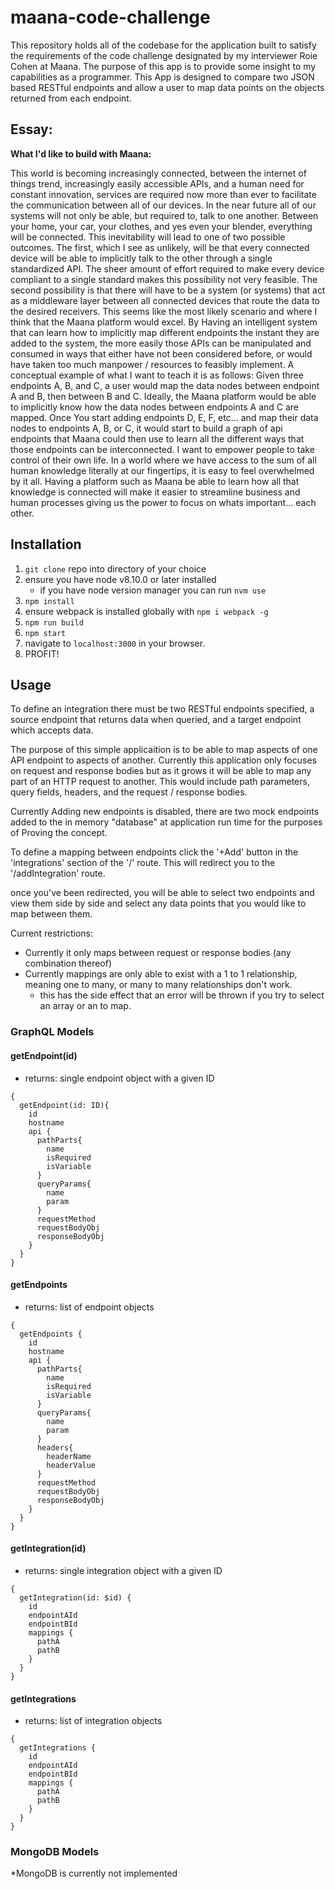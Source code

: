 # maana-code-challenge
This repository holds all of the codebase for the application built to satisfy
the requirements of the code challenge designated by my interviewer Roie Cohen 
at Maana. The purpose of this app is to provide some insight to my capabilities
as a programmer. This App is designed to compare two JSON based RESTful
endpoints and allow a user to map data points on the objects returned from
each endpoint.

## Essay:
**What I'd like to build with Maana:**

This world is becoming increasingly connected, between the internet of things trend, increasingly 
easily accessible APIs, and a human need for constant innovation, services are required
now more than ever to facilitate the communication between all of our devices. In the near
future all of our systems will not only be able, but required to, talk to one another. Between
your home, your car, your clothes, and yes even your blender, everything will be connected.
This inevitability will lead to one of two possible outcomes. The first, which I see as unlikely,
will be that every connected device will be able to implicitly talk to the other through
a single standardized API. The sheer amount of effort required to make every device compliant
to a single standard makes this possibility not very feasible. The second possibility is that
there will have to be a system (or systems) that act as a middleware layer between all connected devices that
route the data to the desired receivers. This seems like the most likely scenario and where I
think that the Maana platform would excel. By Having an intelligent system that can learn
how to implicitly map different endpoints the instant they are added to the system, the more
easily those APIs can be manipulated and consumed in ways that either have not been
considered before, or would have taken too much manpower / resources to feasibly implement.
A conceptual example of what I want to teach it is as follows: Given three endpoints A, B, and C,
a user would map the data nodes between endpoint A and B, then between B and C. Ideally, the
Maana platform would be able to implicitly know how the data nodes between endpoints A and C
are mapped. Once You start adding endpoints D, E, F, etc... and map their data nodes to 
endpoints A, B, or C, it would start to build a graph of api endpoints that Maana could
then use to learn all the different ways that those endpoints can be interconnected. I want to
empower people to take control of their own life. In a world where we have access to
the sum of all human knowledge literally at our fingertips, it is easy to feel
overwhelmed by it all. Having a platform such as Maana be able to learn how all that
knowledge is connected will make it easier to streamline business and human processes
giving us the power to focus on whats important... each other.

## Installation
1. `git clone` repo into directory of your choice
2. ensure you have node v8.10.0 or later installed
   - if you have node version manager you can run `nvm use`
3. `npm install`
4. ensure webpack is installed globally with `npm i webpack -g`
5. `npm run build`
6. `npm start`
7. navigate to `localhost:3000` in your browser.
8. PROFIT! 

## Usage
To define an integration there must be two RESTful endpoints specified, a
source endpoint that returns data when queried, and a target endpoint which
accepts data. 

The purpose of this simple applicaition is to be able to map aspects of one API endpoint
to aspects of another. Currently this application only focuses on request and response bodies
but as it grows it will be able to map any part of an HTTP request to another. This would
include path parameters, query fields, headers, and the request / response bodies.

Currently Adding new endpoints is disabled, there are two mock endpoints added to the 
in memory "database" at application run time for the purposes of Proving the concept.

To define a mapping between endpoints click the '+Add' button in the 'integrations' section
of the '/' route. This will redirect you to the '/addIntegration' route.

once you've been redirected, you will be able to select two endpoints and view them side
by side and select any data points that you would like to map between them.

Current restrictions:
- Currently it only maps between request or response bodies (any combination thereof)
- Currently mappings are only able to exist with a 1 to 1 relationship, meaning one to many, or
many to many relationships don't work.
    - this has the side effect that an error will be thrown if you try to select an array or an
    to map.
    
### GraphQL Models

#### getEndpoint(id)
- returns: single endpoint object with a given ID
```
{
  getEndpoint(id: ID){
    id
    hostname
    api {
      pathParts{
        name
        isRequired
        isVariable
      }
      queryParams{
        name
        param
      }
      requestMethod
      requestBodyObj
      responseBodyObj
    }
  }
}

```

#### getEndpoints
- returns: list of endpoint objects
```
{
  getEndpoints {
    id
    hostname
    api {
      pathParts{
        name
        isRequired
        isVariable
      }
      queryParams{
        name
        param
      }
      headers{
        headerName
        headerValue
      }
      requestMethod
      requestBodyObj
      responseBodyObj
    }
  }
}
```

#### getIntegration(id)
- returns: single integration object with a given ID
```
{
  getIntegration(id: $id) {
    id
    endpointAId
    endpointBId
    mappings {
      pathA
      pathB
    }
  }
}
```

#### getIntegrations
- returns: list of integration objects
```
{
  getIntegrations {
    id
    endpointAId
    endpointBId
    mappings {
      pathA
      pathB
    }
  }
}
```

### MongoDB Models 
*MongoDB is currently not implemented